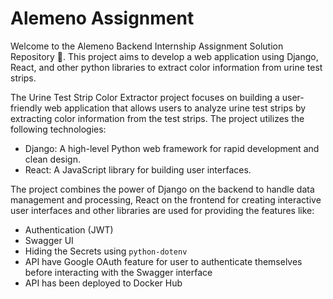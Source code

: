 # Alemeno Assignment

Welcome to the Alemeno Backend Internship Assignment Solution Repository 👋. This project aims to develop a web application using Django, React, and other python libraries to extract color information from urine test strips.

The Urine Test Strip Color Extractor project focuses on building a user-friendly web application that allows users to analyze urine test strips by extracting color information from the test strips. The project utilizes the following technologies:

- Django: A high-level Python web framework for rapid development and clean design.
- React: A JavaScript library for building user interfaces.

The project combines the power of Django on the backend to handle data management and processing, React on the frontend for creating interactive user interfaces and other libraries are used for providing the features like:

- Authentication (JWT)
- Swagger UI
- Hiding the Secrets using `python-dotenv`
- API have Google OAuth feature for user to authenticate themselves before interacting with the Swagger interface
- API has been deployed to Docker Hub


